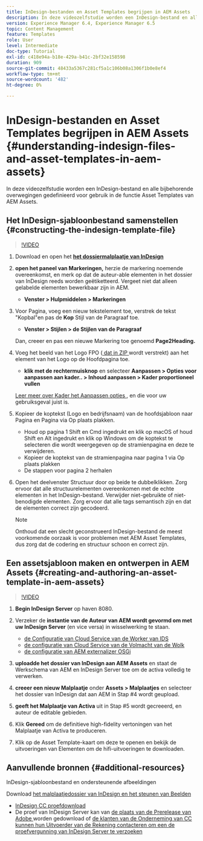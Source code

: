 ```yaml
---
title: InDesign-bestanden en Asset Templates begrijpen in AEM Assets
description: In deze videozelfstudie worden een InDesign-bestand en alle bijbehorende overwegingen gedefinieerd voor gebruik in de functie Asset Templates van AEM Assets.
version: Experience Manager 6.4, Experience Manager 6.5
topic: Content Management
feature: Templates
role: User
level: Intermediate
doc-type: Tutorial
exl-id: c418e94a-b18e-429a-b41c-2bf32e158598
duration: 909
source-git-commit: 48433a5367c281cf5a1c106b08a1306f1b0e8ef4
workflow-type: tm+mt
source-wordcount: '482'
ht-degree: 0%

---
```


# InDesign-bestanden en Asset Templates begrijpen in AEM Assets {#understanding-indesign-files-and-asset-templates-in-aem-assets}

In deze videozelfstudie worden een InDesign-bestand en alle bijbehorende overwegingen gedefinieerd voor gebruik in de functie Asset Templates van AEM Assets.

## Het InDesign-sjabloonbestand samenstellen {#constructing-the-indesign-template-file}

>[!VIDEO](https://video.tv.adobe.com/v/19293?quality=12&learn=on)

1. Download en open het [**het dossiermalplaatje van InDesign**](assets/asset-templates-tutorial-video--supporting-files.zip)
2. **open het paneel van Markeringen,** herzie de markering noemende overeenkomst, en merk op dat de auteur-able elementen in het dossier van InDesign reeds worden geëtiketteerd. Vergeet niet dat alleen gelabelde elementen bewerkbaar zijn in AEM.

   * **Venster > Hulpmiddelen > Markeringen**

3. Voor Pagina, voeg een nieuw tekstelement toe, verstrek de tekst &quot;Kopbal&quot;en pas de **Kop** Stijl van de Paragraaf toe.

   * **Venster > Stijlen > de Stijlen van de Paragraaf**

   Dan, creeer en pas een nieuwe Markering toe genoemd **Page2Heading.**

4. Voeg het beeld van het Logo FPO ([ dat in ZIP ](assets/asset-templates-tutorial-video--supporting-files.zip) wordt verstrekt) aan het element van het Logo op de Hoofdpagina toe.

   * **klik met de rechtermuisknop** en selecteer **Aanpassen > Opties voor aanpassen aan kader.. > Inhoud aanpassen > Kader proportioneel vullen**

   [ Leer meer over Kader het Aanpassen opties ](https://helpx.adobe.com/indesign/using/frames-objects.html#fitting_objects_to_frames), en die voor uw gebruiksgeval juist is.

5. Kopieer de koptekst (Logo en bedrijfsnaam) van de hoofdsjabloon naar Pagina en Pagina via Op plaats plakken.

   * Houd op pagina 1 Shift en Cmd ingedrukt en klik op macOS of houd Shift en Alt ingedrukt en klik op Windows om de koptekst te selecteren die wordt weergegeven op de stramienpagina en deze te verwijderen.
   * Kopieer de koptekst van de stramienpagina naar pagina 1 via Op plaats plakken
   * De stappen voor pagina 2 herhalen

6. Open het deelvenster Structuur door op beide te dubbelklikken. Zorg ervoor dat alle structuurelementen overeenkomen met de echte elementen in het InDesign-bestand. Verwijder niet-gebruikte of niet-benodigde elementen. Zorg ervoor dat alle tags semantisch zijn en dat de elementen correct zijn gecodeerd.

   >[!NOTE]
   >
   >Onthoud dat een slecht geconstrueerd InDesign-bestand de meest voorkomende oorzaak is voor problemen met AEM Asset Templates, dus zorg dat de codering en structuur schoon en correct zijn.

## Een assetsjabloon maken en ontwerpen in AEM Assets {#creating-and-authoring-an-asset-template-in-aem-assets}

>[!VIDEO](https://video.tv.adobe.com/v/19294?quality=12&learn=on)

1. **Begin InDesign Server** op haven 8080.
2. Verzeker de **instantie van de Auteur van AEM wordt gevormd om met uw InDesign Server** (en vice versa) in wisselwerking te staan.

   * [ de Configuratie van Cloud Service van de Worker van IDS ](http://localhost:4502/etc/cloudservices/proxy/ids.html)
   * [ de configuratie van Cloud Service van de Volmacht van de Wolk ](http://localhost:4502/etc/cloudservices/proxy.html)
   * [ de configuratie van AEM externalizer OSGi ](http://localhost:4502/system/console/configMgr)

3. **uploadde het dossier van InDesign aan AEM Assets** en staat de Werkschema van AEM en InDesign Server toe om de activa volledig te verwerken.
4. **creeer een nieuw Malplaatje** onder **Assets > Malplaatjes** en selecteer het dossier van InDesign dat aan AEM in Stap #4 wordt geupload.
5. **geeft het Malplaatje van Activa** uit in Stap #5 wordt gecreeerd, en auteur de editable gebieden.
6. Klik **Gereed** om de definitieve high-fidelity vertoningen van het Malplaatje van Activa te produceren.
7. Klik op de Asset Template-kaart om deze te openen en bekijk de uitvoeringen van Elementen om de hifi-uitvoeringen te downloaden.

## Aanvullende bronnen {#additional-resources}

InDesign-sjabloonbestand en ondersteunende afbeeldingen

Download [ het malplaatjedossier van InDesign en het steunen van Beelden ](assets/asset-templates-tutorial-video--supporting-files-1.zip)

* [ InDesign CC proefdownload ](https://creative.adobe.com/products/download/indesign)
* De proef van InDesign Server kan van [ de plaats van de Prerelease van Adobe ](https://www.adobeprerelease.com/) worden gedownload of [ de klanten van de Onderneming van CC kunnen hun Uitvoerder van de Rekening contacteren om een de proefvergunning van InDesign Server te verzoeken ](https://www.adobe.com/products/indesignserver/faq.html)
